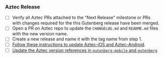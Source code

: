 ### Aztec Release

- [ ] Verify all Aztec PRs attached to the "Next Release" milestone or PRs with changes required for the this Gutenberg release have been merged.
- [ ] Open a PR on Aztec repo to update the `CHANGELOG.md` and `README.md` files with the new version name.
- [ ] Create a new release and name it with the tag name from step 1.
- [ ] [Follow these instructions to update Aztec-iOS and Aztec-Android](#).
- [ ] [Update the Aztec version references in `gutenberg-mobile` and `gutenberg`](#)

